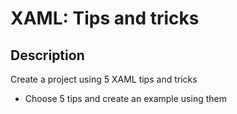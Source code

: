 # XAML: Tips and tricks

## Description
Create a project using 5 XAML tips and tricks
 - Choose 5 tips and create an example using them  
